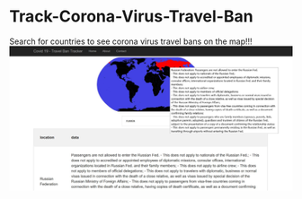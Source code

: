# Track-Corona-Virus-Travel-Ban
Search for countries to see corona virus travel bans on the map!!!
![](/ban.JPG)
